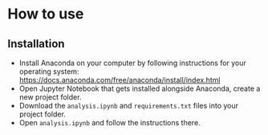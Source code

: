 # How to use

## Installation
* Install Anaconda on your computer by following instructions for your operating system: https://docs.anaconda.com/free/anaconda/install/index.html
* Open Jupyter Notebook that gets installed alongside Anaconda, create a new project folder.
* Download the `analysis.ipynb` and `requirements.txt` files into your project folder.
* Open `analysis.ipynb` and follow the instructions there.


